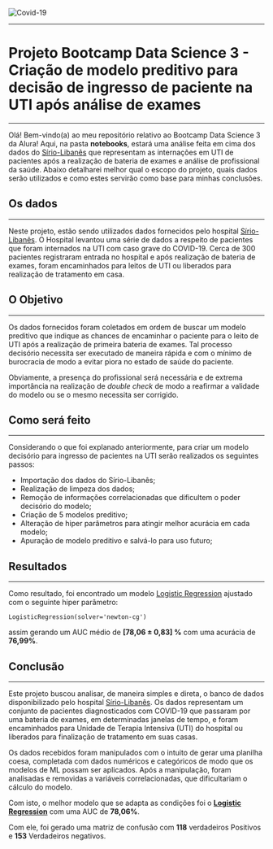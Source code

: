 ![Covid-19](https://cdn.pixabay.com/photo/2020/03/30/03/20/covid-19-4982910_960_720.jpg)

---
# Projeto Bootcamp Data Science 3 - Criação de modelo preditivo para decisão de ingresso de paciente na UTI após análise de exames
---

Olá! Bem-vindo(a) ao meu repositório relativo ao Bootcamp Data Science 3 da Alura! Aqui, na pasta **notebooks**, estará uma análise feita em cima dos dados do [Sírio-Libanês](https://hospitalsiriolibanes.org.br/) que representam as internações em UTI de pacientes após a realização de bateria de exames e análise de profissional da saúde. Abaixo detalharei melhor qual o escopo do projeto, quais dados serão utilizados e como estes servirão como base para minhas conclusões.

## Os dados
---

Neste projeto, estão sendo utilizados dados fornecidos pelo hospital [Sírio-Libanês](https://www.kaggle.com/datasets/S%C3%ADrio-Libanes/covid19). O Hospital levantou uma série de dados a respeito de pacientes que foram internados na UTI com caso grave do COVID-19. Cerca de 300 pacientes registraram entrada no hospital e após realização de bateria de exames, foram encaminhados para leitos de UTI ou liberados para realização de tratamento em casa.

## O Objetivo
---

Os dados fornecidos foram coletados em ordem de buscar um modelo preditivo que indique as chances de encaminhar o paciente para o leito de UTI após a realização de primeira bateria de exames. Tal processo decisório necessita ser executado de maneira rápida e com o mínimo de burocracia de modo a evitar piora no estado de saúde do paciente.

Obviamente, a presença do profissional será necessária e de extrema importância na realização de *double check* de modo a reafirmar a validade do modelo ou se o mesmo necessita ser corrigido.

## Como será feito
---

Considerando o que foi explanado anteriormente, para criar um modelo decisório para ingresso de pacientes na UTI serão realizados os seguintes passos:

- Importação dos dados do Sírio-Libanês;
- Realização de limpeza dos dados;
- Remoção de informações correlacionadas que dificultem o poder decisório do modelo;
- Criação de 5 modelos preditivo;
- Alteração de hiper parâmetros para atingir melhor acurácia em cada modelo;
- Apuração de modelo preditivo e salvá-lo para uso futuro;

## Resultados
---

Como resultado, foi encontrado um modelo [Logistic Regression](https://scikit-learn.org/stable/modules/generated/sklearn.linear_model.LogisticRegression.html) ajustado com o seguinte hiper parâmetro: 
```
LogisticRegression(solver='newton-cg')
```

assim gerando um AUC médio de **[78,06 ± 0,83] %** com uma acurácia de **76,99%**.

## Conclusão
---

Este projeto buscou analisar, de maneira simples e direta, o banco de dados disponibilizado pelo hospital [Sírio-Libanês](https://www.kaggle.com/datasets/S%C3%ADrio-Libanes/covid19). Os dados representam um conjunto de pacientes diagnosticados com COVID-19 que passaram por uma bateria de exames, em determinadas janelas de tempo, e foram encaminhados para Unidade de Terapia Intensiva (UTI) do hospital ou liberados para finalização de tratamento em suas casas.

Os dados recebidos foram manipulados com o intuito de gerar uma planilha coesa, completada com dados numéricos e categóricos de modo que os modelos de ML possam ser aplicados. Após a manipulação, foram analisadas e removidas a variáveis correlacionadas, que dificultariam o cálculo do modelo. 

Com isto, o melhor modelo que se adapta as condições foi o **[Logistic Regression](https://scikit-learn.org/stable/modules/generated/sklearn.linear_model.LogisticRegression.html)** com uma AUC de **78,06%**.

Com ele, foi gerado uma matriz de confusão com **118** verdadeiros Positivos e **153** Verdadeiros negativos. 
